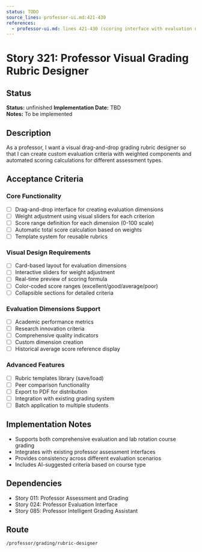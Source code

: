 ```yaml
---
status: TODO
source_lines: professor-ui.md:421-430
references:
  - professor-ui.md: lines 421-430 (scoring interface with evaluation dimensions)
---
```

# Story 321: Professor Visual Grading Rubric Designer

## Status
**Status:** unfinished
**Implementation Date:** TBD  
**Notes:** To be implemented

## Description
As a professor, I want a visual drag-and-drop grading rubric designer so that I can create custom evaluation criteria with weighted components and automated scoring calculations for different assessment types.

## Acceptance Criteria

### Core Functionality
- [ ] Drag-and-drop interface for creating evaluation dimensions
- [ ] Weight adjustment using visual sliders for each criterion
- [ ] Score range definition for each dimension (0-100 scale)
- [ ] Automatic total score calculation based on weights
- [ ] Template system for reusable rubrics

### Visual Design Requirements
- [ ] Card-based layout for evaluation dimensions
- [ ] Interactive sliders for weight adjustment
- [ ] Real-time preview of scoring formula
- [ ] Color-coded score ranges (excellent/good/average/poor)
- [ ] Collapsible sections for detailed criteria

### Evaluation Dimensions Support
- [ ] Academic performance metrics
- [ ] Research innovation criteria  
- [ ] Comprehensive quality indicators
- [ ] Custom dimension creation
- [ ] Historical average score reference display

### Advanced Features
- [ ] Rubric templates library (save/load)
- [ ] Peer comparison functionality
- [ ] Export to PDF for distribution
- [ ] Integration with existing grading system
- [ ] Batch application to multiple students

## Implementation Notes
- Supports both comprehensive evaluation and lab rotation course grading
- Integrates with existing professor assessment interfaces
- Provides consistency across different evaluation scenarios
- Includes AI-suggested criteria based on course type

## Dependencies
- Story 011: Professor Assessment and Grading
- Story 024: Professor Evaluation Interface  
- Story 085: Professor Intelligent Grading Assistant

## Route
`/professor/grading/rubric-designer`
